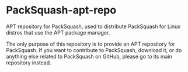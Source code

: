 # PackSquash-apt-repo
APT repository for PackSquash, used to distribute PackSquash for Linux distros that use the APT package manager.

The only purpose of this repository is to provide an APT repository for PackSquash. If you want to contribute to PackSquash, download it, or do anything else related to PackSquash on GitHub, please go to its main repository instead.
